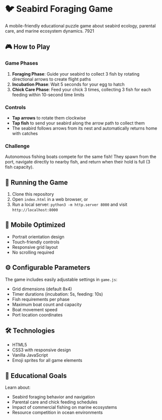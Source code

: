# 🐦 Seabird Foraging Game

A mobile-friendly educational puzzle game about seabird ecology, parental care, and marine ecosystem dynamics.
7921
## 🎮 How to Play

### Game Phases

1. **Foraging Phase**: Guide your seabird to collect 3 fish by rotating directional arrows to create flight paths
2. **Incubation Phase**: Wait 5 seconds for your egg to hatch  
3. **Chick Care Phase**: Feed your chick 3 times, collecting 3 fish for each feeding within 10-second time limits

### Controls

- **Tap arrows** to rotate them clockwise
- **Tap fish** to send your seabird along the arrow path to collect them
- The seabird follows arrows from its nest and automatically returns home with catches

### Challenge

Autonomous fishing boats compete for the same fish! They spawn from the port, navigate directly to nearby fish, and return when their hold is full (3 fish capacity).

## 🚀 Running the Game

1. Clone this repository
2. Open `index.html` in a web browser, or 
3. Run a local server: `python3 -m http.server 8000` and visit `http://localhost:8000`

## 📱 Mobile Optimized

- Portrait orientation design
- Touch-friendly controls  
- Responsive grid layout
- No scrolling required

## ⚙️ Configurable Parameters

The game includes easily adjustable settings in `game.js`:

- Grid dimensions (default 8x4)
- Timer durations (incubation: 5s, feeding: 10s)
- Fish requirements per phase
- Maximum boat count and capacity
- Boat movement speed
- Port location coordinates

## 🛠️ Technologies

- HTML5
- CSS3 with responsive design
- Vanilla JavaScript
- Emoji sprites for all game elements

## 🎯 Educational Goals

Learn about:
- Seabird foraging behavior and navigation
- Parental care and chick feeding schedules  
- Impact of commercial fishing on marine ecosystems
- Resource competition in ocean environments